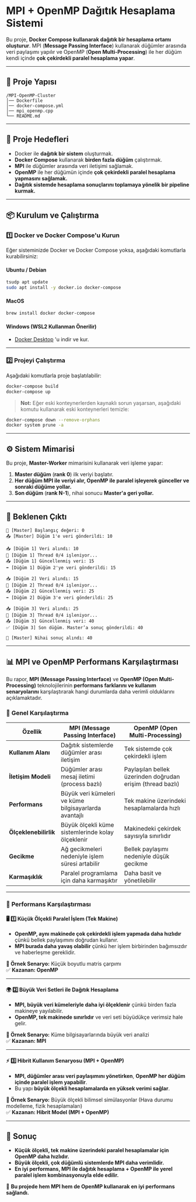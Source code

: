# MPI + OpenMP Dağıtık Hesaplama Sistemi

Bu proje, **Docker Compose kullanarak dağıtık bir hesaplama ortamı oluşturur**. MPI (**Message Passing Interface**) kullanarak düğümler arasında veri paylaşımı yapılır ve OpenMP (**Open Multi-Processing**) ile her düğüm kendi içinde **çok çekirdekli paralel hesaplama yapar**.

---

## 🚀 **Proje Yapısı**

```
/MPI-OpenMP-Cluster
│── Dockerfile
│── docker-compose.yml
│── mpi_openmp.cpp
└── README.md
```

---

## 🎯 **Proje Hedefleri**
- Docker ile **dağıtık bir sistem** oluşturmak.
- **Docker Compose** kullanarak **birden fazla düğüm** çalıştırmak.
- **MPI** ile düğümler arasında veri iletişimi sağlamak.
- **OpenMP** ile her düğümün içinde **çok çekirdekli paralel hesaplama yapmasını sağlamak.**
- **Dağıtık sistemde hesaplama sonuçlarını toplamaya yönelik bir pipeline kurmak.**

---

## 📦 **Kurulum ve Çalıştırma**

### **1️⃣ Docker ve Docker Compose'u Kurun**
Eğer sisteminizde Docker ve Docker Compose yoksa, aşağıdaki komutlarla kurabilirsiniz:

#### **Ubuntu / Debian**
```sh
tsudp apt update
sudo apt install -y docker.io docker-compose
```

#### **MacOS**
```sh
brew install docker docker-compose
```

#### **Windows** (WSL2 Kullanman Önerilir)
- [Docker Desktop](https://www.docker.com/products/docker-desktop) 'u indir ve kur.

---

### **2️⃣ Projeyi Çalıştırma**
Aşağıdaki komutlarla proje başlatılabilir:

```sh
docker-compose build
docker-compose up
```

> **Not:** Eğer eski konteynerlerden kaynaklı sorun yaşarsan, aşağıdaki komutu kullanarak eski konteynerleri temizle:

```sh
docker-compose down --remove-orphans
docker system prune -a
```

---

## ⚙️ **Sistem Mimarisi**
Bu proje, **Master-Worker** mimarisini kullanarak veri işleme yapar:

1. **Master düğüm** (**rank 0**) ilk veriyi başlatır.
2. **Her düğüm MPI ile veriyi alır, OpenMP ile paralel işleyerek günceller ve sonraki düğüme yollar.**
3. **Son düğüm** (**rank N-1**), nihai sonucu **Master'a geri yollar.**

---

## 📜 **Beklenen Çıktı**
```plaintext
🎯 [Master] Başlangıç değeri: 0
📤 [Master] Düğüm 1'e veri gönderildi: 10

📥 [Düğüm 1] Veri alındı: 10
🔄 [Düğüm 1] Thread 0/4 işleniyor...
📤 [Düğüm 1] Güncellenmiş veri: 15
➡️ [Düğüm 1] Düğüm 2'ye veri gönderildi: 15

📥 [Düğüm 2] Veri alındı: 15
🔄 [Düğüm 2] Thread 0/4 işleniyor...
📤 [Düğüm 2] Güncellenmiş veri: 25
➡️ [Düğüm 2] Düğüm 3'e veri gönderildi: 25

📥 [Düğüm 3] Veri alındı: 25
🔄 [Düğüm 3] Thread 0/4 işleniyor...
📤 [Düğüm 3] Güncellenmiş veri: 40
✅ [Düğüm 3] Son düğüm. Master’a sonuç gönderildi: 40

🏁 [Master] Nihai sonuç alındı: 40
```

---

## 📊 **MPI ve OpenMP Performans Karşılaştırması**

Bu rapor, **MPI (Message Passing Interface)** ve **OpenMP (Open Multi-Processing)** teknolojilerinin **performans farklarını ve kullanım senaryolarını** karşılaştırarak hangi durumlarda daha verimli olduklarını açıklamaktadır.

### 📌 **Genel Karşılaştırma**

| **Özellik**          | **MPI (Message Passing Interface)** | **OpenMP (Open Multi-Processing)** |
|----------------------|--------------------------------|--------------------------------|
| **Kullanım Alanı**   | Dağıtık sistemlerde düğümler arası iletişim | Tek sistemde çok çekirdekli işlem |
| **İletişim Modeli**  | Düğümler arası mesaj iletimi (process bazlı) | Paylaşılan bellek üzerinden doğrudan erişim (thread bazlı) |
| **Performans**       | Büyük veri kümeleri ve küme bilgisayarlarda avantajlı | Tek makine üzerindeki hesaplamalarda hızlı |
| **Ölçeklenebilirlik**| Büyük ölçekli küme sistemlerinde kolay ölçeklenir | Makinedeki çekirdek sayısıyla sınırlıdır |
| **Gecikme**          | Ağ gecikmeleri nedeniyle işlem süresi artabilir | Bellek paylaşımı nedeniyle düşük gecikme |
| **Karmaşıklık**      | Paralel programlama için daha karmaşıktır | Daha basit ve yönetilebilir |

---

### 📌 **Performans Karşılaştırması**

#### 🖥️ **1️⃣ Küçük Ölçekli Paralel İşlem (Tek Makine)**
- **OpenMP, aynı makinede çok çekirdekli işlem yapmada daha hızlıdır** çünkü bellek paylaşımını doğrudan kullanır.
- **MPI burada daha yavaş olabilir** çünkü her işlem birbirinden bağımsızdır ve haberleşme gereklidir.

**🔹 Örnek Senaryo:** Küçük boyutlu matris çarpımı  
✅ **Kazanan: OpenMP**

---

#### 🌍 **2️⃣ Büyük Veri Setleri ile Dağıtık Hesaplama**
- **MPI, büyük veri kümeleriyle daha iyi ölçeklenir** çünkü birden fazla makineye yayılabilir.
- **OpenMP, tek makinede sınırlıdır** ve veri seti büyüdükçe verimsiz hale gelir.

**🔹 Örnek Senaryo:** Küme bilgisayarlarında büyük veri analizi  
✅ **Kazanan: MPI**

---

#### ⚡ **3️⃣ Hibrit Kullanım Senaryosu (MPI + OpenMP)**
- **MPI, düğümler arası veri paylaşımını yönetirken**, **OpenMP her düğüm içinde paralel işlem yapabilir**.
- Bu yapı **büyük ölçekli hesaplamalarda en yüksek verimi sağlar**.

**🔹 Örnek Senaryo:** Büyük ölçekli bilimsel simülasyonlar (Hava durumu modelleme, fizik hesaplamaları)  
✅ **Kazanan: Hibrit Model (MPI + OpenMP)**

---

## 📌 **Sonuç**
- **Küçük ölçekli, tek makine üzerindeki paralel hesaplamalar için OpenMP daha hızlıdır.**
- **Büyük ölçekli, çok düğümlü sistemlerde MPI daha verimlidir.**
- **En iyi performans, MPI ile dağıtık hesaplama + OpenMP ile yerel paralel işlem kombinasyonuyla elde edilir.**

🚀 **Bu projede hem MPI hem de OpenMP kullanarak en iyi performans sağlandı.**

